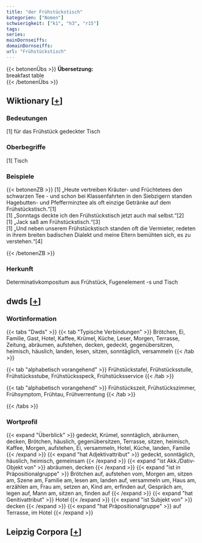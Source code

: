 ```yaml
---
title: "der Frühstückstisch"
kategorien: ["Nomen"]
schwierigkeit: ["k1", "h3", "r15"]
tags:
series:
mainDornseiffs:
domainDornseiffs:
url: "Frühstückstisch"
---
```


{{< betonenÜbs >}}
**Übersetzung:**  
breakfast table  
{{< /betonenÜbs >}}

## Wiktionary [[+](https://de.wiktionary.org/wiki/Frühstückstisch)]

### Bedeutungen
[1] für das Frühstück gedeckter Tisch  

### Oberbegriffe
[1] Tisch  

### Beispiele
{{< betonenZB >}}
[1] „Heute vertreiben Kräuter- und Früchtetees den schwarzen Tee - und schon bei Klassenfahrten in den Siebzigern standen Hagebutten- und Pfefferminztee als oft einzige Getränke auf dem Frühstückstisch.“[1]  
[1] „Sonntags deckte ich den Frühstückstisch jetzt auch mal selbst.“[2]  
[1] „Jack saß am Frühstückstisch.“[3]  
[1] „Und neben unserem Frühstückstisch standen oft die Vermieter, redeten in ihrem breiten badischen Dialekt und meine Eltern bemühten sich, es zu verstehen.“[4]  

{{< /betonenZB >}}
### Herkunft
Determinativkompositum aus Frühstück, Fugenelement -s und Tisch  



## dwds [[+](https://www.dwds.de/wb/Frühstückstisch)]

### Wortinformation
{{< tabs "Dwds" >}}
{{< tab "Typische Verbindungen" >}}
Brötchen, Ei, Familie, Gast, Hotel, Kaffee, Krümel, Küche, Leser, Morgen, Terrasse, Zeitung, abräumen, aufstehen, decken, gedeckt, gegenübersitzen, heimisch, häuslich, landen, lesen, sitzen, sonntäglich, versammeln
{{< /tab >}}

{{< tab "alphabetisch vorangehend" >}}
Frühstückstafel, Frühstücksstulle, Frühstücksstube, Frühstücksspeck, Frühstücksservice
{{< /tab >}}

{{< tab "alphabetisch vorangehend" >}}
Frühstückszeit, Frühstückszimmer, Frühsymptom, Frühtau, Frühverrentung
{{< /tab >}}

{{< /tabs >}}

### Wortprofil
{{< expand "Überblick" >}} gedeckt, Krümel, sonntäglich, abräumen, decken, Brötchen, häuslich, gegenübersitzen, Terrasse, sitzen, heimisch, Kaffee, Morgen, aufstehen, Ei, versammeln, Hotel, Küche, landen, Familie {{< /expand >}}
{{< expand "hat Adjektivattribut" >}} gedeckt, sonntäglich, häuslich, heimisch, gemeinsam {{< /expand >}}
{{< expand "ist Akk./Dativ-Objekt von" >}} abräumen, decken {{< /expand >}}
{{< expand "ist in Präpositionalgruppe" >}} Brötchen auf, aufstehen vom, Morgen am, sitzen am, Szene am, Familie am, lesen am, landen auf, versammeln um, Haus am, erzählen am, Frau am, setzen an, Kind am, erfinden auf, Gespräch am, legen auf, Mann am, sitzen an, finden auf {{< /expand >}}
{{< expand "hat Genitivattribut" >}} Hotel {{< /expand >}}
{{< expand "ist Subjekt von" >}} decken {{< /expand >}}
{{< expand "hat Präpositionalgruppe" >}} auf Terrasse, im Hotel {{< /expand >}}

## Leipzig Corpora [[+](https://corpora.uni-leipzig.de/en/res?word=Frühstückstisch&corpusId=deu_newscrawl-public_2018)]

